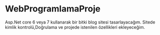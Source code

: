 # WebProgramlamaProje

Asp.Net core 6 veya 7 kullanarak bir bitki blog sitesi tasarlayacağım.
Sitede kimlik kontrolü,Doğrulama ve projede istenilen özellikleri ekleyeceğim.
